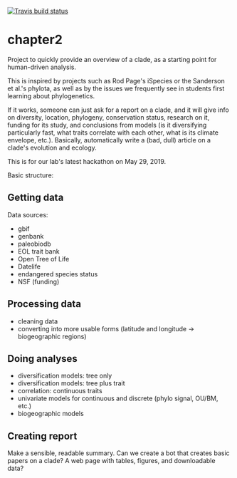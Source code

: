 <!-- badges: start -->
[![Travis build status](https://travis-ci.org/bomeara/chapter2.svg?branch=master)](https://travis-ci.org/bomeara/chapter2)
<!-- badges: end -->

# chapter2
Project to quickly provide an overview of a clade, as a starting point for human-driven analysis.

This is inspired by projects such as Rod Page's iSpecies or the Sanderson et al.'s phylota, as well as by the issues we frequently see in students first learning about phylogenetics.

If it works, someone can just ask for a report on a clade, and it will give info on diversity, location, phylogeny, conservation status, research on it, funding for its study, and conclusions from models (is it diversifying particularly fast, what traits correlate with each other, what is its climate envelope, etc.). Basically, automatically write a (bad, dull) article on a clade's evolution and ecology.

This is for our lab's latest hackathon on May 29, 2019.

Basic structure:

## Getting data

Data sources:

* gbif
* genbank
* paleobiodb
* EOL trait bank
* Open Tree of Life
* Datelife
* endangered species status
* NSF (funding)

## Processing data

* cleaning data
* converting into more usable forms (latitude and longitude -> biogeographic regions)

## Doing analyses

* diversification models: tree only
* diversification models: tree plus trait
* correlation: continuous traits
* univariate models for continuous and discrete (phylo signal, OU/BM, etc.)
* biogeographic models


## Creating report

Make a sensible, readable summary. Can we create a bot that creates basic papers on a clade? A web page with tables, figures, and downloadable data?
